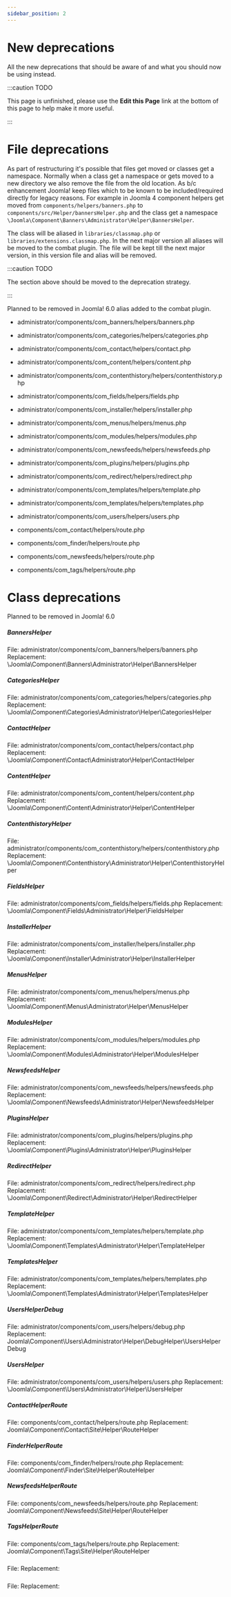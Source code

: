 ```yaml
---
sidebar_position: 2
---
```


New deprecations
===============
All the new deprecations that should be aware of and what you should now be using instead.

:::caution TODO

This page is unfinished, please use the **Edit this Page** link at the bottom of this page to help make it more useful.

:::

# File deprecations

As part of restructuring it's possible that files get moved or classes get a namespace.
Normally when a class get a namespace or gets moved to a new directory we also remove
the file from the old location.
As b/c enhancement Joomla! keep files which to be known to be included/required directly
for legacy reasons. For example in Joomla 4 component helpers get moved from 
`components/helpers/banners.php` to `components/src/Helper/bannersHelper.php` and the class
get a namespace `\Joomla\Component\Banners\Administrator\Helper\BannersHelper`.

The class will be aliased in `libraries/classmap.php` or `libraries/extensions.classmap.php`.
In the next major version all aliases will be moved to the combat plugin. The file will be
kept till the next major version, in this version file and alias will be removed.

:::caution TODO

The section above should be moved to the deprecation strategy.

:::

Planned to be removed in Joomla! 6.0 alias added to the combat plugin.

* administrator/components/com_banners/helpers/banners.php
* administrator/components/com_categories/helpers/categories.php
* administrator/components/com_contact/helpers/contact.php
* administrator/components/com_content/helpers/content.php
* administrator/components/com_contenthistory/helpers/contenthistory.php
* administrator/components/com_fields/helpers/fields.php
* administrator/components/com_installer/helpers/installer.php
* administrator/components/com_menus/helpers/menus.php
* administrator/components/com_modules/helpers/modules.php
* administrator/components/com_newsfeeds/helpers/newsfeeds.php
* administrator/components/com_plugins/helpers/plugins.php
* administrator/components/com_redirect/helpers/redirect.php
* administrator/components/com_templates/helpers/template.php
* administrator/components/com_templates/helpers/templates.php
* administrator/components/com_users/helpers/users.php


* components/com_contact/helpers/route.php
* components/com_finder/helpers/route.php
* components/com_newsfeeds/helpers/route.php
* components/com_tags/helpers/route.php


# Class deprecations

Planned to be removed in Joomla! 6.0

##### BannersHelper

File: administrator/components/com_banners/helpers/banners.php  
Replacement: \Joomla\Component\Banners\Administrator\Helper\BannersHelper

##### CategoriesHelper

File: administrator/components/com_categories/helpers/categories.php  
Replacement: \Joomla\Component\Categories\Administrator\Helper\CategoriesHelper

##### ContactHelper

File: administrator/components/com_contact/helpers/contact.php
Replacement: \Joomla\Component\Contact\Administrator\Helper\ContactHelper

##### ContentHelper

File: administrator/components/com_content/helpers/content.php
Replacement: \Joomla\Component\Content\Administrator\Helper\ContentHelper

##### ContenthistoryHelper

File: administrator/components/com_contenthistory/helpers/contenthistory.php
Replacement: \Joomla\Component\Contenthistory\Administrator\Helper\ContenthistoryHelper

##### FieldsHelper

File: administrator/components/com_fields/helpers/fields.php
Replacement: \Joomla\Component\Fields\Administrator\Helper\FieldsHelper

##### InstallerHelper

File: administrator/components/com_installer/helpers/installer.php
Replacement: \Joomla\Component\Installer\Administrator\Helper\InstallerHelper

##### MenusHelper

File: administrator/components/com_menus/helpers/menus.php
Replacement: \Joomla\Component\Menus\Administrator\Helper\MenusHelper

##### ModulesHelper

File: administrator/components/com_modules/helpers/modules.php
Replacement: \Joomla\Component\Modules\Administrator\Helper\ModulesHelper

##### NewsfeedsHelper

File: administrator/components/com_newsfeeds/helpers/newsfeeds.php
Replacement: \Joomla\Component\Newsfeeds\Administrator\Helper\NewsfeedsHelper

##### PluginsHelper

File: administrator/components/com_plugins/helpers/plugins.php
Replacement: \Joomla\Component\Plugins\Administrator\Helper\PluginsHelper

##### RedirectHelper

File: administrator/components/com_redirect/helpers/redirect.php
Replacement: \Joomla\Component\Redirect\Administrator\Helper\RedirectHelper

##### TemplateHelper

File: administrator/components/com_templates/helpers/template.php
Replacement: \Joomla\Component\Templates\Administrator\Helper\TemplateHelper

##### TemplatesHelper

File: administrator/components/com_templates/helpers/templates.php
Replacement: \Joomla\Component\Templates\Administrator\Helper\TemplatesHelper

##### UsersHelperDebug

File: administrator/components/com_users/helpers/debug.php
Replacement: Joomla\Component\Users\Administrator\Helper\DebugHelper\UsersHelperDebug

##### UsersHelper

File: administrator/components/com_users/helpers/users.php
Replacement: \Joomla\Component\Users\Administrator\Helper\UsersHelper

##### ContactHelperRoute

File: components/com_contact/helpers/route.php
Replacement: Joomla\Component\Contact\Site\Helper\RouteHelper

##### FinderHelperRoute

File: components/com_finder/helpers/route.php
Replacement: Joomla\Component\Finder\Site\Helper\RouteHelper

##### NewsfeedsHelperRoute

File: components/com_newsfeeds/helpers/route.php
Replacement: Joomla\Component\Newsfeeds\Site\Helper\RouteHelper

##### TagsHelperRoute

File: components/com_tags/helpers/route.php
Replacement: Joomla\Component\Tags\Site\Helper\RouteHelper

##### 

File: 
Replacement: 

##### 

File: 
Replacement: 

